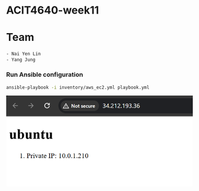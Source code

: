 # ACIT4640-week11
# Team
    - Nai Yen Lin
    - Yang Jung
### Run Ansible configuration
``` bash
ansible-playbook -i inventory/aws_ec2.yml playbook.yml
```

![alt text](image.png)